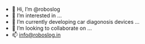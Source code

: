 - 👋 Hi, I’m @roboslog
- 👀 I’m interested in ...
- 🌱 I’m currently developing car diagonosis devices ...
- 💞️ I’m looking to collaborate on ...
- 📫 info@roboslog.in

<!---
roboslog/roboslog is a ✨ special ✨ repository because its `README.md` (this file) appears on your GitHub profile.
You can click the Preview link to take a look at your changes.
--->

